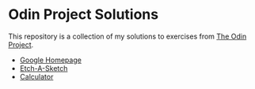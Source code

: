 # Odin Project Solutions

This repository is a collection of my solutions to exercises from [The Odin Project](https://www.theodinproject.com).

- [Google Homepage](https://leftysolara.github.io/odin-project/google-homepage/)
- [Etch-A-Sketch](https://leftysolara.github.io/odin-project/etch-a-sketch/)
- [Calculator](https://leftysolara.github.io/odin-project/calculator/)
